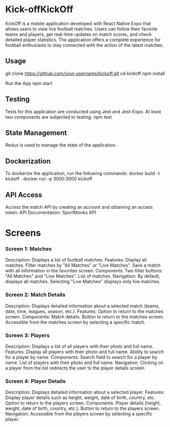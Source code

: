 # Kick-offKickOff
KickOff is a mobile application developed with React Native Expo that allows users to view live football matches. Users can follow their favorite teams and players, get real-time updates on match scores, and check detailed player statistics. The application offers a complete experience for football enthusiasts to stay connected with the action of the latest matches.

## Usage
git clone https://github.com/your-username/kickoff.git cd kickoff npm install

Run the App npm start

## Testing
Tests for this application are conducted using Jest and Jest-Expo. At least two components are subjected to testing. npm test

## State Management
Redux is used to manage the state of the application.

## Dockerization
To dockerize the application, run the following commands: docker build -t kickoff . docker run -p 3000:3000 kickoff

## API Access
Access the match API by creating an account and obtaining an access token: API Documentation: SportMonks API

# Screens
### Screen 1: Matches
Description: Displays a list of football matches. Features: Display all matches. Filter matches by "All Matches" or "Live Matches". Save a match with all information in the favorites screen. Components: Two filter buttons: "All Matches" and "Live Matches". List of matches. Navigation: By default, displays all matches. Selecting "Live Matches" displays only live matches.

### Screen 2: Match Details
Description: Displays detailed information about a selected match (teams, date, time, leagues, season, etc.). Features: Option to return to the matches screen. Components: Match details. Button to return to the matches screen. Accessible from the matches screen by selecting a specific match.

### Screen 3: Players
Description: Displays a list of all players with their photo and full name. Features: Display all players with their photo and full name. Ability to search for a player by name. Components: Search field to search for a player by name. List of players with their photo and full name. Navigation: Clicking on a player from the list redirects the user to the player details screen.

### Screen 4: Player Details
Description: Displays detailed information about a selected player. Features: Display player details such as height, weight, date of birth, country, etc. Option to return to the players screen. Components: Player details (height, weight, date of birth, country, etc.). Button to return to the players screen. Navigation: Accessible from the players screen by selecting a specific player.

